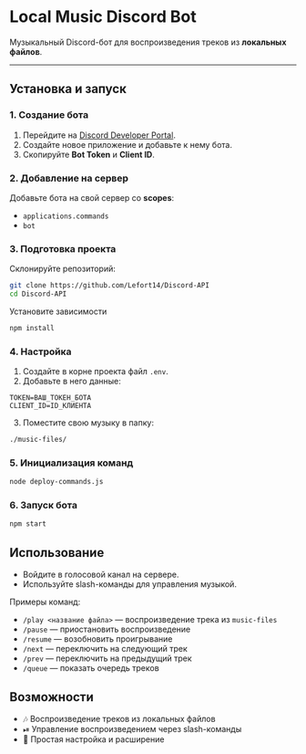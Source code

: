 # Local Music Discord Bot

Музыкальный Discord-бот для воспроизведения треков из **локальных файлов**.

---

## Установка и запуск

### 1. Создание бота

1. Перейдите на [Discord Developer Portal](https://discord.com/developers).
2. Создайте новое приложение и добавьте к нему бота.
3. Скопируйте **Bot Token** и **Client ID**.

### 2. Добавление на сервер

Добавьте бота на свой сервер со **scopes**:

- `applications.commands`
- `bot`

### 3. Подготовка проекта

Склонируйте репозиторий:

```bash
git clone https://github.com/Lefort14/Discord-API
cd Discord-API
```

Установите зависимости

```bash
npm install
```

### 4. Настройка

1. Создайте в корне проекта файл `.env`.
2. Добавьте в него данные:

```dotenv
TOKEN=ВАШ_ТОКЕН_БОТА
CLIENT_ID=ID_КЛИЕНТА
```

3. Поместите свою музыку в папку:

```bash
./music-files/
```

### 5. Инициализация команд

```bash
node deploy-commands.js
```

### 6. Запуск бота

```bash
npm start
```

## Использование

- Войдите в голосовой канал на сервере.
- Используйте slash-команды для управления музыкой.

Примеры команд:

- `/play <название файла>` — воспроизведение трека из `music-files`
- `/pause` — приостановить воспроизведение
- `/resume` — возобновить проигрывание
- `/next` — переключить на следующий трек
- `/prev` — переключить на предыдущий трек
- `/queue` — показать очередь треков

## Возможности

- 🎶 Воспроизведение треков из локальных файлов
- ⏯ Управление воспроизведением через slash-команды
- 📂 Простая настройка и расширение

